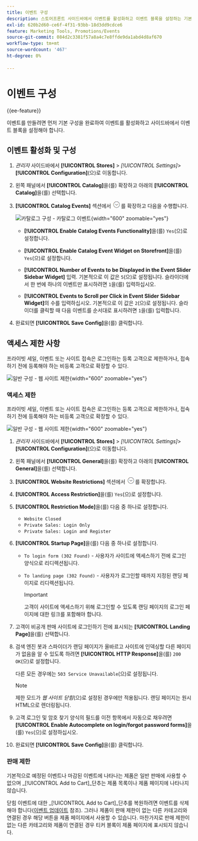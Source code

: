 ```yaml
---
title: 이벤트 구성
description: 스토어프론트 사이드바에서 이벤트를 활성화하고 이벤트 블록을 설정하는 기본 구성을 완료하는 방법을 알아봅니다.
exl-id: 620b2d60-ce6f-4f31-93bb-18d3dd9cdce6
feature: Marketing Tools, Promotions/Events
source-git-commit: 084d2c3381f57a8a4c7e8ffde9da1abd4d8af670
workflow-type: tm+mt
source-wordcount: '467'
ht-degree: 0%

---
```


# 이벤트 구성

{{ee-feature}}

이벤트를 만들려면 먼저 기본 구성을 완료하여 이벤트를 활성화하고 사이드바에서 이벤트 블록을 설정해야 합니다.

## 이벤트 활성화 및 구성

1. _관리자_ 사이드바에서 **[!UICONTROL Stores]** > _[!UICONTROL Settings]_>**[!UICONTROL Configuration]**(으)로 이동합니다.

1. 왼쪽 패널에서 **[!UICONTROL Catalog]**&#x200B;을(를) 확장하고 아래의 **[!UICONTROL Catalog]**&#x200B;을(를) 선택합니다.

1. **[!UICONTROL Catalog Events]** 섹션에서 ![확장 선택기](../assets/icon-display-expand.png)를 확장하고 다음을 수행합니다.

   ![카탈로그 구성 - 카탈로그 이벤트](../configuration-reference/catalog/assets/catalog-events.png){width="600" zoomable="yes"}

   - **[!UICONTROL Enable Catalog Events Functionality]**&#x200B;을(를) `Yes`(으)로 설정합니다.

   - **[!UICONTROL Enable Catalog Event Widget on Storefront]**&#x200B;을(를) `Yes`(으)로 설정합니다.

   - **[!UICONTROL Number of Events to be Displayed in the Event Slider Sidebar Widget]** 입력. 기본적으로 이 값은 `5`(으)로 설정됩니다. 슬라이더에서 한 번에 하나의 이벤트만 표시하려면 `1`을(를) 입력하십시오.

   - **[!UICONTROL Events to Scroll per Click in Event Slider Sidebar Widget]**&#x200B;의 수를 입력하십시오. 기본적으로 이 값은 `2`(으)로 설정됩니다. 슬라이더를 클릭할 때 다음 이벤트를 순서대로 표시하려면 `1`을(를) 입력합니다.

1. 완료되면 **[!UICONTROL Save Config]**&#x200B;을(를) 클릭합니다.

## 액세스 제한 사항

프라이빗 세일, 이벤트 또는 사이트 접속은 로그인하는 등록 고객으로 제한하거나, 접속하기 전에 등록해야 하는 비등록 고객으로 확장할 수 있다.

![일반 구성 - 웹 사이트 제한](../configuration-reference/general/assets/general-website-restrictions.png){width="600" zoomable="yes"}

### 액세스 제한

프라이빗 세일, 이벤트 또는 사이트 접속은 로그인하는 등록 고객으로 제한하거나, 접속하기 전에 등록해야 하는 비등록 고객으로 확장할 수 있다.

![일반 구성 - 웹 사이트 제한](../configuration-reference/general/assets/general-website-restrictions.png){width="600" zoomable="yes"}

1. _관리자_ 사이드바에서 **[!UICONTROL Stores]** > _[!UICONTROL Settings]_>**[!UICONTROL Configuration]**(으)로 이동합니다.

1. 왼쪽 패널에서 **[!UICONTROL General]**&#x200B;을(를) 확장하고 아래의 **[!UICONTROL General]**&#x200B;을(를) 선택합니다.

1. **[!UICONTROL Website Restrictions]** 섹션에서 ![확장 선택기](../assets/icon-display-expand.png)를 확장합니다.

1. **[!UICONTROL Access Restriction]**&#x200B;을(를) `Yes`(으)로 설정합니다.

1. **[!UICONTROL Restriction Mode]**&#x200B;을(를) 다음 중 하나로 설정합니다.

   - `Website Closed`
   - `Private Sales: Login Only`
   - `Private Sales: Login and Register`

1. **[!UICONTROL Startup Page]**&#x200B;을(를) 다음 중 하나로 설정합니다.

   - `To login form (302 Found)` - 사용자가 사이트에 액세스하기 전에 로그인 양식으로 리디렉션됩니다.

   - `To landing page (302 Found)` - 사용자가 로그인할 때까지 지정된 랜딩 페이지로 리디렉션됩니다.

     >[!IMPORTANT]
     >
     >고객이 사이트에 액세스하기 위해 로그인할 수 있도록 랜딩 페이지의 로그인 페이지에 대한 링크를 포함해야 합니다.

1. 고객이 비공개 판매 사이트에 로그인하기 전에 표시되는 **[!UICONTROL Landing Page]**&#x200B;을(를) 선택합니다.

1. 검색 엔진 봇과 스파이더가 랜딩 페이지가 올바르고 사이트에 인덱싱할 다른 페이지가 없음을 알 수 있도록 하려면 **[!UICONTROL HTTP Response]**&#x200B;을(를) `200 OK`(으)로 설정합니다.

   다른 모든 경우에는 `503 Service Unavailable`(으)로 설정됩니다.

   >[!NOTE]
   >
   >제한 모드가 _웹 사이트 닫힘_(으)로 설정된 경우에만 적용됩니다. 랜딩 페이지는 원시 HTML으로 렌더링됩니다.

1. 고객 로그인 및 암호 찾기 양식의 필드를 이전 항목에서 자동으로 채우려면 **[!UICONTROL Enable Autocomplete on login/forgot password forms]**&#x200B;을(를) `Yes`(으)로 설정하십시오.

1. 완료되면 **[!UICONTROL Save Config]**&#x200B;을(를) 클릭합니다.

### 판매 제한

기본적으로 예정된 이벤트나 마감된 이벤트에 나타나는 제품은 일반 판매에 사용할 수 없으며 _[!UICONTROL Add to Cart]_단추는 제품 목록이나 제품 페이지에 나타나지 않습니다.

닫힘 이벤트에 대한 _[!UICONTROL Add to Cart]_단추를 복원하려면 이벤트를 삭제해야 합니다([이벤트 업데이트](event-create.md#update-events) 참조). 그러나 제품이 판매 제한이 없는 다른 카테고리와 연결된 경우 해당 버튼을 제품 페이지에서 사용할 수 있습니다. 마찬가지로 판매 제한이 없는 다른 카테고리와 제품이 연결된 경우 티커 블록이 제품 페이지에 표시되지 않습니다.
